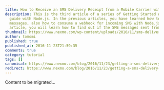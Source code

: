 ```yaml
---
title: How to Receive an SMS Delivery Receipt from a Mobile Carrier with Node.js
description: This is the third article of a series of Getting Started with Nexmo
  guide with Node.js. In the previous articles, you have learned how to send SMS
  messages, also how to consume a webhook for incoming SMS with Node.js. In this
  article, you will learn how to find out if the SMS messages sent from […]
thumbnail: https://www.nexmo.com/wp-content/uploads/2016/11/sms-delivery-node.png
author: tomomi
published: true
published_at: 2016-11-23T21:59:35
comments: true
category: tutorial
tags: []
canonical: https://www.nexmo.com/blog/2016/11/23/getting-a-sms-delivery-receipt-from-a-mobile-carrier-with-node-js-dr
redirect: https://www.nexmo.com/blog/2016/11/23/getting-a-sms-delivery-receipt-from-a-mobile-carrier-with-node-js-dr
---
```

Content to be migrated...